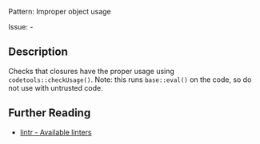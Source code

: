 Pattern: Improper object usage

Issue: -

## Description

Checks that closures have the proper usage using `codetools::checkUsage()`. Note: this runs `base::eval()` on the code, so do not use with untrusted code.

## Further Reading

* [lintr - Available linters](https://lintr.r-lib.org/reference/index.html)